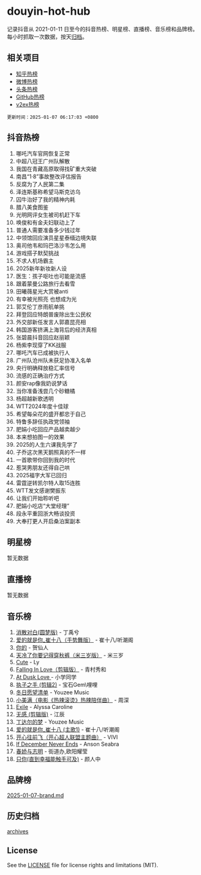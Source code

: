 # douyin-hot-hub

记录抖音从 2021-01-11 日至今的抖音热榜、明星榜、直播榜、音乐榜和品牌榜。每小时抓取一次数据，按天[归档](archives)。

## 相关项目

- [知乎热榜](https://github.com/lonnyzhang423/zhihu-hot-hub)
- [微博热榜](https://github.com/lonnyzhang423/weibo-hot-hub)
- [头条热榜](https://github.com/lonnyzhang423/toutiao-hot-hub)
- [GitHub热榜](https://github.com/lonnyzhang423/github-hot-hub)
- [v2ex热榜](https://github.com/lonnyzhang423/v2ex-hot-hub)


`更新时间：2025-01-07 06:17:03 +0800`

## 抖音热榜

1. 哪吒汽车官网恢复正常
1. 中超八冠王广州队解散
1. 我国在青藏高原取得找矿重大突破
1. 南昌“1·8”事故整改评估报告
1. 反腐为了人民第二集
1. 泽连斯基称希望马斯克访乌
1. 囚牛治好了我的精神内耗
1. 腊八美食图鉴
1. 光明网评女生被司机赶下车
1. 唤俊和有金夫妇联动上了
1. 普通人需要准备多少钱过年
1. 中领馆回应演员星星泰缅边境失联
1. 奥司他韦和玛巴洛沙韦怎么用
1. 游戏搭子默契挑战
1. 不求人机场霸主
1. 2025新年新妆新人设
1. 医生：孩子呕吐也可能是流感
1. 跟着蒙曼公路旅行去看雪
1. 田曦薇星光大赏被anti
1. 有幸被光照亮 也想成为光
1. 郭艾伦丁彦雨航单挑
1. 拜登回应特朗普废除出生公民权
1. 外交部新任发言人郭嘉昆亮相
1. 韩国游客挤满上海背后的经济真相
1. 张碧晨抖音回应赵丽颖
1. 杨紫李现穿了KK战服
1. 哪吒汽车已成被执行人
1. 广州队沧州队未获足协准入名单
1. 央行明确释放稳汇率信号
1. 流感的正确治疗方式
1. 颜安rap像我奶说梦话
1. 当你准备浅尝几个砂糖橘
1. 杨超越新歌透明
1. WTT2024年度十佳球
1. 希望每朵花的盛开都忠于自己
1. 特鲁多辞任执政党领袖
1. 肥娟小吃回应产品越卖越少
1. 本来想拍图一的效果
1. 2025的人生六课我先学了
1. 子乔这次黑天鹅照真的不一样
1. 一首歌带你回到我的时代
1. 惹哭男朋友还得自己哄
1. 2025福字大军已回归
1. 雷霆逆转凯尔特人取15连胜
1. WTT发文感谢樊振东
1. 让我们开始聆听吧
1. 肥娟小吃店“大堂经理”
1. 段永平重回浙大畅谈投资
1. 大奉打更人开启桑泊案副本

## 明星榜

暂无数据

## 直播榜

暂无数据

## 音乐榜

1. [消散对白(圆梦版)](https://sf5-hl-cdn-tos.douyinstatic.com/obj/tos-cn-ve-2774/og4jB5I5IizzoZVAAAzWgBMAsMDWoArfwBOiFs) - 丁禹兮
1. [爱的就是你_崔十八（手势舞版）](https://sf5-hl-cdn-tos.douyinstatic.com/obj/tos-cn-ve-2774/oApB2AigNyB4sTw7JhBOikMAf0oDJzMWBuIrgm) - 崔十八/听潮阁
1. [你的](https://sf5-hl-cdn-tos.douyinstatic.com/obj/tos-cn-ve-2774/oYuIeKf42jB7sEV6B2upMdpYAgfrQWj0FeRegh) - 贺仙人
1. [天冷了你要记得穿秋裤（米三岁版）](https://sf5-hl-cdn-tos.douyinstatic.com/obj/tos-cn-ve-2774/oQlIwVIDWiZ6BQilAorS7MA0AgCkQDvcZAdm1) - 米三岁
1. [Cute](https://sf5-hl-cdn-tos.douyinstatic.com/obj/tos-cn-ve-2774/o4IbIzHWKAAB4wsS5qMBRiiAlEBGTpQRNfFvuo) - Ly
1. [Falling In Love（剪辑版）](https://sf6-cdn-tos.douyinstatic.com/obj/tos-cn-ve-2774/o8ajpA8zzgBPahbBIO8AcKGBLJezFCRd1wfP9f) - 青村秀和
1. [ At Dusk  Love ](https://sf5-hl-cdn-tos.douyinstatic.com/obj/tos-cn-ve-2774/o8CrpCf5CaYgI4ZrtQgMQAFEfuGqNnRSDQAPBc) - 小学同学
1. [执子之手 (剪辑2)](https://sf5-hl-cdn-tos.douyinstatic.com/obj/tos-cn-ve-2774/oUoZLQjCc31XzqsBnBQUNgeKtYPBcgbFDwtfcu) - 宝石Gem\哩哩
1. [冬日愿望清单](https://sf5-hl-cdn-tos.douyinstatic.com/obj/tos-cn-ve-2774/oIIgUOeamCFCVAzxN6MFRLIBlLGpUqQxeeHrLE) - Youzee Music
1. [小美满（电影《热辣滚烫》热辣陪伴曲）](https://sf5-hl-cdn-tos.douyinstatic.com/obj/tos-cn-ve-2774/o0GAn2lSgfZIDUgtevCGDQYnFg4CwnrBaxbTZL) - 周深
1. [Exile](https://sf5-hl-cdn-tos.douyinstatic.com/obj/tos-cn-ve-2774/oYj4gAQTknKE3WW0Je8KGmQ7z1cA4FefwtbufD) - Alyssa Caroline
1. [无感 (剪辑版)](https://sf5-hl-cdn-tos.douyinstatic.com/obj/tos-cn-ve-2774/o0eIsUzJBDlQaQFC5OFlgbMEZC1TFYBftOBn6p) - 江辰
1. [丁达尔的梦](https://sf5-hl-cdn-tos.douyinstatic.com/obj/tos-cn-ve-2774/oMU3WirUZBVQkAC9ccG5P2IQirziZM2RTInUY) - Youzee Music
1. [爱的就是你_崔十八 (主歌1)](https://sf5-hl-cdn-tos.douyinstatic.com/obj/tos-cn-ve-2774/oI5BO5DhFZ6UTcNCnZaOCBLtZ7WIMQGfgnXf5E) - 崔十八/听潮阁
1. [开心往前飞（开心超人联盟主题曲）](https://sf5-hl-cdn-tos.douyinstatic.com/obj/tos-cn-ve-2774/9d8fb7c82cf1421fb93a9fe925275e0a) - VIVI
1. [If December Never Ends](https://sf5-hl-cdn-tos.douyinstatic.com/obj/tos-cn-ve-2774/oY1IQMoTgCFIBg8RZifyqlBBt1UFgitTYmxeOS) - Anson Seabra
1. [春娇与志明](https://sf5-hl-cdn-tos.douyinstatic.com/obj/tos-cn-ve-2774/e530d8fceb7044b39707d7f9ff54add1) - 街道办,欧阳耀莹
1. [只你(直到幸福能触手可及)](https://sf5-hl-cdn-tos.douyinstatic.com/obj/tos-cn-ve-2774/o0lBkRDzFTeaVSUz3ZZSCBVtZ5DIMQGfgmEAuE) - 颜人中

## 品牌榜

[2025-01-07-brand.md](archives/2025-01-07-brand.md)

## 历史归档

[archives](archives)

## License

See the [LICENSE](LICENSE) file for license rights and limitations (MIT).
